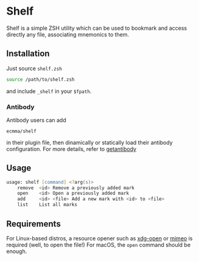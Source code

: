 # Shelf 
Shelf is a simple ZSH utility which can be used to bookmark and access directly any file, 
associating mnemonics to them. 

## Installation
Just source ``shelf.zsh`` 
``` zsh 
source /path/to/shelf.zsh
```
and include ``_shelf`` in your ``$fpath``. 
 
### Antibody 
Antibody users can add 
```
ecmma/shelf
```
in their plugin file, then dinamically or statically load their antibody configuration.
For more details, refer to [getantibody](https://getantibody.github.io/)

## Usage 
``` zsh 
usage: shelf [command] <?arg(s)>
	remove 	<id> Remove a previously added mark
	open 	<id> Open a previously added mark
	add 	<id> <file> Add a new mark with <id> to <file>
	list 	List all marks

```

## Requirements
For Linux-based distros, a resource opener such as [xdg-open](https://wiki.archlinux.org/index.php/default_applications#xdg-open)
or [mimeo](https://wiki.archlinux.org/index.php/default_applications#mimeo) is required (well, to open the file!) 
For macOS, the ``open`` command should be enough. 
